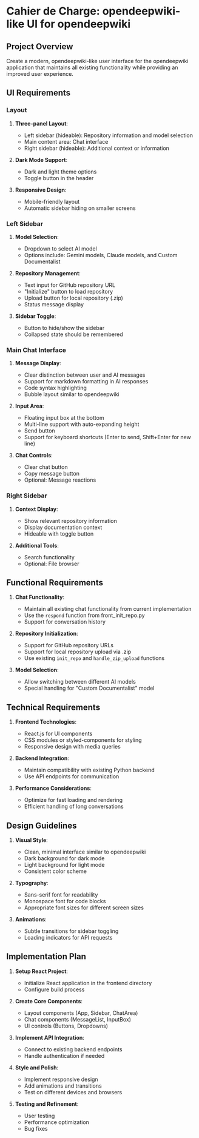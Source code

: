 # Cahier de Charge: opendeepwiki-like UI for opendeepwiki

## Project Overview
Create a modern, opendeepwiki-like user interface for the opendeepwiki application that maintains all existing functionality while providing an improved user experience.

## UI Requirements

### Layout
1. **Three-panel Layout**:
   - Left sidebar (hideable): Repository information and model selection
   - Main content area: Chat interface
   - Right sidebar (hideable): Additional context or information

2. **Dark Mode Support**:
   - Dark and light theme options
   - Toggle button in the header

3. **Responsive Design**:
   - Mobile-friendly layout
   - Automatic sidebar hiding on smaller screens

### Left Sidebar
1. **Model Selection**:
   - Dropdown to select AI model
   - Options include: Gemini models, Claude models, and Custom Documentalist

2. **Repository Management**:
   - Text input for GitHub repository URL
   - "Initialize" button to load repository
   - Upload button for local repository (.zip)
   - Status message display

3. **Sidebar Toggle**:
   - Button to hide/show the sidebar
   - Collapsed state should be remembered

### Main Chat Interface
1. **Message Display**:
   - Clear distinction between user and AI messages
   - Support for markdown formatting in AI responses
   - Code syntax highlighting
   - Bubble layout similar to opendeepwiki

2. **Input Area**:
   - Floating input box at the bottom
   - Multi-line support with auto-expanding height
   - Send button
   - Support for keyboard shortcuts (Enter to send, Shift+Enter for new line)

3. **Chat Controls**:
   - Clear chat button
   - Copy message button
   - Optional: Message reactions

### Right Sidebar
1. **Context Display**:
   - Show relevant repository information
   - Display documentation context
   - Hideable with toggle button

2. **Additional Tools**:
   - Search functionality
   - Optional: File browser

## Functional Requirements

1. **Chat Functionality**:
   - Maintain all existing chat functionality from current implementation
   - Use the `respond` function from front_init_repo.py
   - Support for conversation history

2. **Repository Initialization**:
   - Support for GitHub repository URLs
   - Support for local repository upload via .zip
   - Use existing `init_repo` and `handle_zip_upload` functions

3. **Model Selection**:
   - Allow switching between different AI models
   - Special handling for "Custom Documentalist" model

## Technical Requirements

1. **Frontend Technologies**:
   - React.js for UI components
   - CSS modules or styled-components for styling
   - Responsive design with media queries

2. **Backend Integration**:
   - Maintain compatibility with existing Python backend
   - Use API endpoints for communication

3. **Performance Considerations**:
   - Optimize for fast loading and rendering
   - Efficient handling of long conversations

## Design Guidelines

1. **Visual Style**:
   - Clean, minimal interface similar to opendeepwiki
   - Dark background for dark mode
   - Light background for light mode
   - Consistent color scheme

2. **Typography**:
   - Sans-serif font for readability
   - Monospace font for code blocks
   - Appropriate font sizes for different screen sizes

3. **Animations**:
   - Subtle transitions for sidebar toggling
   - Loading indicators for API requests

## Implementation Plan

1. **Setup React Project**:
   - Initialize React application in the frontend directory
   - Configure build process

2. **Create Core Components**:
   - Layout components (App, Sidebar, ChatArea)
   - Chat components (MessageList, InputBox)
   - UI controls (Buttons, Dropdowns)

3. **Implement API Integration**:
   - Connect to existing backend endpoints
   - Handle authentication if needed

4. **Style and Polish**:
   - Implement responsive design
   - Add animations and transitions
   - Test on different devices and browsers

5. **Testing and Refinement**:
   - User testing
   - Performance optimization
   - Bug fixes